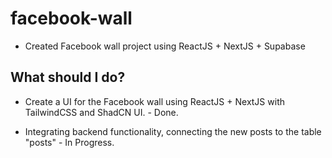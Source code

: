 # facebook-wall

- Created Facebook wall project using ReactJS + NextJS + Supabase

## What should I do?

- Create a UI for the Facebook wall using ReactJS + NextJS with TailwindCSS and ShadCN UI. - Done.

- Integrating backend functionality, connecting the new posts to the table "posts" - In Progress.

